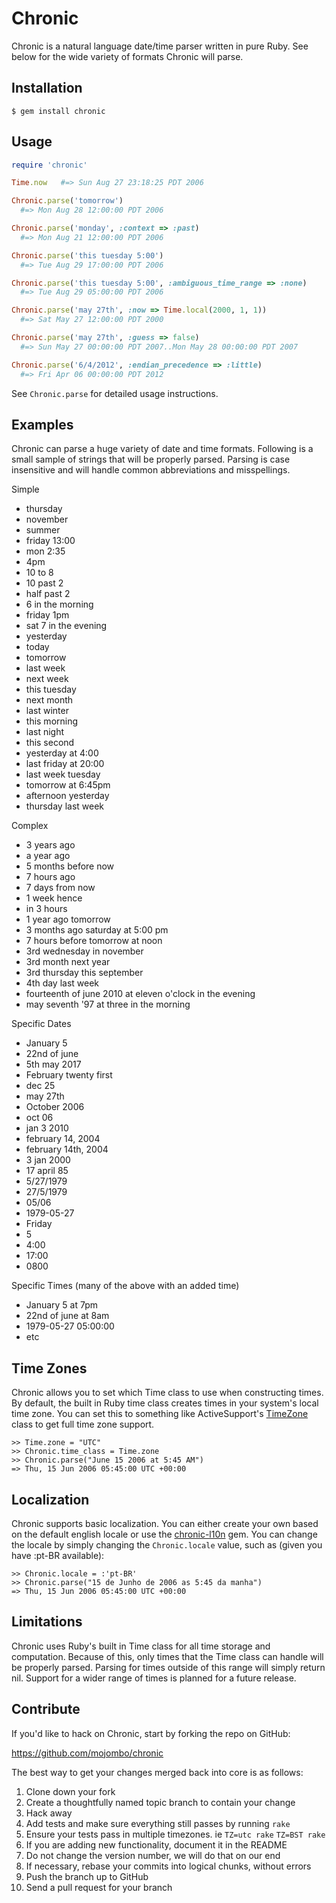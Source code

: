 Chronic
=======

Chronic is a natural language date/time parser written in pure Ruby. See below
for the wide variety of formats Chronic will parse.

## Installation

```
$ gem install chronic
```

## Usage

```ruby
require 'chronic'

Time.now   #=> Sun Aug 27 23:18:25 PDT 2006

Chronic.parse('tomorrow')
  #=> Mon Aug 28 12:00:00 PDT 2006

Chronic.parse('monday', :context => :past)
  #=> Mon Aug 21 12:00:00 PDT 2006

Chronic.parse('this tuesday 5:00')
  #=> Tue Aug 29 17:00:00 PDT 2006

Chronic.parse('this tuesday 5:00', :ambiguous_time_range => :none)
  #=> Tue Aug 29 05:00:00 PDT 2006

Chronic.parse('may 27th', :now => Time.local(2000, 1, 1))
  #=> Sat May 27 12:00:00 PDT 2000

Chronic.parse('may 27th', :guess => false)
  #=> Sun May 27 00:00:00 PDT 2007..Mon May 28 00:00:00 PDT 2007

Chronic.parse('6/4/2012', :endian_precedence => :little)
  #=> Fri Apr 06 00:00:00 PDT 2012
```

See `Chronic.parse` for detailed usage instructions.

## Examples

Chronic can parse a huge variety of date and time formats. Following is a
small sample of strings that will be properly parsed. Parsing is case
insensitive and will handle common abbreviations and misspellings.

Simple

* thursday
* november
* summer
* friday 13:00
* mon 2:35
* 4pm
* 10 to 8
* 10 past 2
* half past 2
* 6 in the morning
* friday 1pm
* sat 7 in the evening
* yesterday
* today
* tomorrow
* last week
* next week
* this tuesday
* next month
* last winter
* this morning
* last night
* this second
* yesterday at 4:00
* last friday at 20:00
* last week tuesday
* tomorrow at 6:45pm
* afternoon yesterday
* thursday last week

Complex

* 3 years ago
* a year ago
* 5 months before now
* 7 hours ago
* 7 days from now
* 1 week hence
* in 3 hours
* 1 year ago tomorrow
* 3 months ago saturday at 5:00 pm
* 7 hours before tomorrow at noon
* 3rd wednesday in november
* 3rd month next year
* 3rd thursday this september
* 4th day last week
* fourteenth of june 2010 at eleven o'clock in the evening
* may seventh '97 at three in the morning

Specific Dates

* January 5
* 22nd of june
* 5th may 2017
* February twenty first
* dec 25
* may 27th
* October 2006
* oct 06
* jan 3 2010
* february 14, 2004
* february 14th, 2004
* 3 jan 2000
* 17 april 85
* 5/27/1979
* 27/5/1979
* 05/06
* 1979-05-27
* Friday
* 5
* 4:00
* 17:00
* 0800

Specific Times (many of the above with an added time)

* January 5 at 7pm
* 22nd of june at 8am
* 1979-05-27 05:00:00
* etc


## Time Zones

Chronic allows you to set which Time class to use when constructing times. By
default, the built in Ruby time class creates times in your system's local
time zone. You can set this to something like ActiveSupport's
[TimeZone](http://api.rubyonrails.org/classes/ActiveSupport/TimeZone.html)
class to get full time zone support.

```
>> Time.zone = "UTC"
>> Chronic.time_class = Time.zone
>> Chronic.parse("June 15 2006 at 5:45 AM")
=> Thu, 15 Jun 2006 05:45:00 UTC +00:00
```

## Localization

Chronic supports basic localization. You can either create your own based on
the default english locale or use the
[chronic-l10n](http://github.com/luan/chronic-l10n) gem. You can change the
locale by simply changing the `Chronic.locale` value, such as (given you have
:pt-BR available):

    >> Chronic.locale = :'pt-BR'
    >> Chronic.parse("15 de Junho de 2006 as 5:45 da manha")
    => Thu, 15 Jun 2006 05:45:00 UTC +00:00


## Limitations

Chronic uses Ruby's built in Time class for all time storage and computation.
Because of this, only times that the Time class can handle will be properly
parsed. Parsing for times outside of this range will simply return nil.
Support for a wider range of times is planned for a future release.


## Contribute

If you'd like to hack on Chronic, start by forking the repo on GitHub:

https://github.com/mojombo/chronic

The best way to get your changes merged back into core is as follows:

1. Clone down your fork
1. Create a thoughtfully named topic branch to contain your change
1. Hack away
1. Add tests and make sure everything still passes by running `rake`
1. Ensure your tests pass in multiple timezones. ie `TZ=utc rake` `TZ=BST rake`
1. If you are adding new functionality, document it in the README
1. Do not change the version number, we will do that on our end
1. If necessary, rebase your commits into logical chunks, without errors
1. Push the branch up to GitHub
1. Send a pull request for your branch

